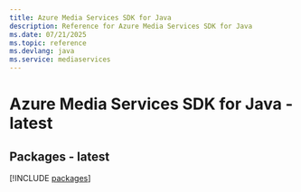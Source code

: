 ```yaml
---
title: Azure Media Services SDK for Java
description: Reference for Azure Media Services SDK for Java
ms.date: 07/21/2025
ms.topic: reference
ms.devlang: java
ms.service: mediaservices
---
```

# Azure Media Services SDK for Java - latest
## Packages - latest
[!INCLUDE [packages](media-services-index.md)]